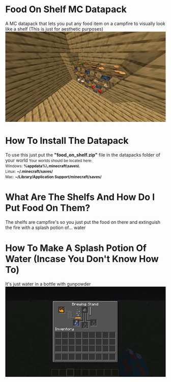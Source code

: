 # Food On Shelf MC Datapack
 A MC datapack that lets you put any food item on a campfire to visually look like a shelf (This is just for aesthetic purposes)
 ![Image of thing](https://github.com/SoaringGecko/Food-On-Shelf-MC-Datapack/blob/master/2019-12-22_14.44.25.png)
 
 # How To Install The Datapack
 <p>To use this just put the <b>"food_on_shelf.zip"</b> file in the datapacks folder of your world <small>Your worlds should be located here:<br/>Windows: <b>%appdata%\.minecraft\saves\</b> <br/>Linux: <b>~/.minecraft/saves/</b> <br/> Mac: <b>~/Library/Application Support/minecraft/saves/</b></small></p>

# What Are The Shelfs And How Do I Put Food On Them?
<p>The shelfs are campfire's so you just put the food on there and extinguish the fire with a splash potion of... water</p>

# How To Make A Splash Potion Of Water (Incase You Don't Know How To)
It's just water in a bottle with gunpowder
![Image of recipe](https://github.com/SoaringGecko/Food-On-Shelf-MC-Datapack/blob/master/dfrgthyjuhngbfgtyuikj.png)